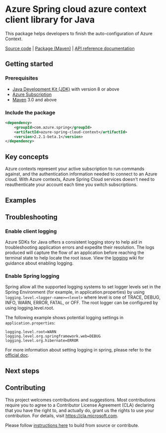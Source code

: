 # Azure Spring cloud azure context client library for Java
This package helps developers to finish the auto-configuration of Azure Context.

[Source code][src] | [Package (Maven)][package] | [API reference documentation][refdocs]

## Getting started
### Prerequisites
- [Java Development Kit (JDK)][jdk_link] with version 8 or above
- [Azure Subscription][azure_subscription]
- [Maven][maven] 3.0 and above

### Include the package
[//]: # ({x-version-update-start;com.azure.spring:azure-spring-cloud-context;current})
```xml
<dependency>
    <groupId>com.azure.spring</groupId>
    <artifactId>azure-spring-cloud-context</artifactId>
    <version>2.2.1-beta.1</version>
</dependency>
```
[//]: # ({x-version-update-end})

## Key concepts
Azure contexts represent your active subscription to run commands against, and the authentication information needed to connect to an Azure cloud. With Azure contexts, Azure Spring Cloud services doesn't need to reauthenticate your account each time you switch subscriptions.
## Examples

## Troubleshooting
### Enable client logging
Azure SDKs for Java offers a consistent logging story to help aid in troubleshooting application errors and expedite their resolution. The logs produced will capture the flow of an application before reaching the terminal state to help locate the root issue. View the [logging][logging] wiki for guidance about enabling logging.

### Enable Spring logging
Spring allow all the supported logging systems to set logger levels set in the Spring Environment (for example, in application.properties) by using `logging.level.<logger-name>=<level>` where level is one of TRACE, DEBUG, INFO, WARN, ERROR, FATAL, or OFF. The root logger can be configured by using logging.level.root.

The following example shows potential logging settings in `application.properties`:

```properties
logging.level.root=WARN
logging.level.org.springframework.web=DEBUG
logging.level.org.hibernate=ERROR
```

For more information about setting logging in spring, please refer to the [official doc][logging_doc].
 

## Next steps


## Contributing
This project welcomes contributions and suggestions.  Most contributions require you to agree to a Contributor License Agreement (CLA) declaring that you have the right to, and actually do, grant us the rights to use your contribution. For details, visit https://cla.microsoft.com.

Please follow [instructions here][contributing_md] to build from source or contribute.

<!-- Link -->
[src]: https://github.com/Azure/azure-sdk-for-java/tree/master/sdk/spring-2-3/azure-spring-cloud-context/src
[package]: https://mvnrepository.com/artifact/com.microsoft.azure/spring-cloud-azure-context
[refdocs]: https://azure.github.io/azure-sdk-for-java/springcloud.html#azure-spring-cloud-context
[logging]: https://github.com/Azure/azure-sdk-for-java/wiki/Logging-with-Azure-SDK#use-logback-logging-framework-in-a-spring-boot-application
[azure_subscription]: https://azure.microsoft.com/free
[logging_doc]: https://docs.spring.io/spring-boot/docs/current/reference/html/features.html#features.logging
[contributing_md]: https://github.com/Azure/azure-sdk-for-java/tree/master/sdk/spring-2-3/CONTRIBUTING.md
[maven]: https://maven.apache.org/
[jdk_link]: https://docs.microsoft.com/java/azure/jdk/?view=azure-java-stable
